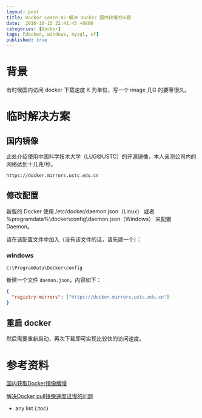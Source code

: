 ```yaml
---
layout: post
title: Docker Learn-02-解决 Docker 国内较慢的问题
date:  2016-10-15 22:41:45 +0800
categories: [Docker]
tags: [docker, windows, mysql, sf]
published: true
---
```


# 背景

有时候国内访问 docker 下载速度 K 为单位，写一个 image 几G 的要等很久。

# 临时解决方案

## 国内镜像

此处介绍使用中国科学技术大学（LUG@USTC）的开源镜像，本人亲测公司内的网络达到十几兆/秒。

```
https://docker.mirrors.ustc.edu.cn
```

## 修改配置

新版的 Docker 使用 /etc/docker/daemon.json（Linux） 或者 %programdata%\docker\config\daemon.json（Windows） 来配置 Daemon。

请在该配置文件中加入（没有该文件的话，请先建一个）：

### windows

`C:\ProgramData\Docker\config`

新建一个文件 `daemon.json`，内容如下：

```json
{
  "registry-mirrors": ["https://docker.mirrors.ustc.edu.cn"]
}
```

## 重启 docker 

然后需要重新启动，再次下载即可实现比较快的访问速度。

# 参考资料

[国内获取Docker镜像缓慢](https://blog.csdn.net/small_to_large/article/details/77334973)

[解决Docker pull镜像速度过慢的问题](https://blog.csdn.net/qq_39723363/article/details/82922931)

* any list
{:toc}